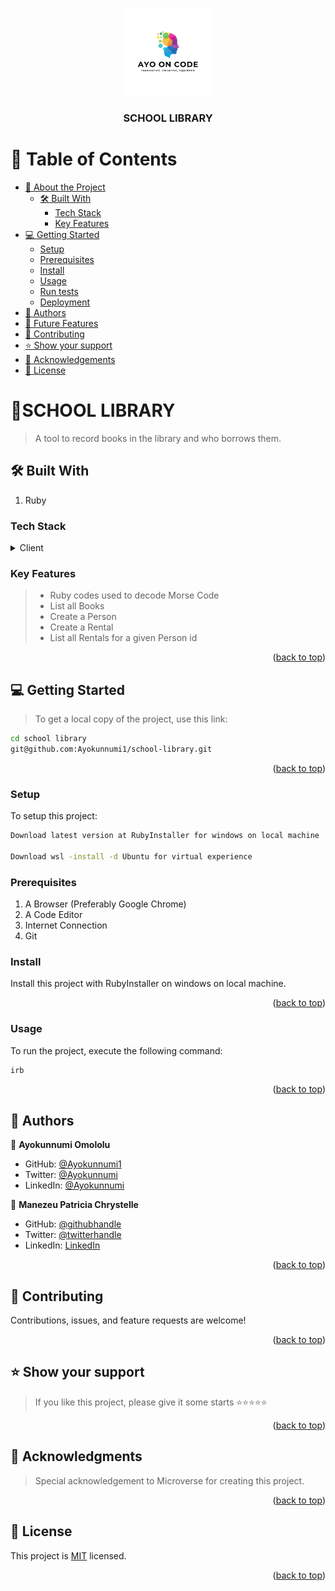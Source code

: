 <a name="readme-top"></a>

<div align="center">

 <!-- LOGO -->

  <img src="./src/asset/AYO&apos;S LOGO.png" alt="logo" width="140"  height="auto" />
  <br/>

<!-- MAIN HEADING -->

  <h3><b>SCHOOL LIBRARY</b></h3>

</div>

<!-- TABLE OF CONTENTS -->

# 📗 Table of Contents

- [📖 About the Project](#about-project)
  - [🛠 Built With](#built-with)
    - [Tech Stack](#tech-stack)
    - [Key Features](#key-features)
    <!-- - [🚀 Live Demo](#live-demo)
     - [🚀 Video Presentation](#video-presentation) -->
- [💻 Getting Started](#getting-started)
  - [Setup](#setup)
  - [Prerequisites](#prerequisites)
  - [Install](#install)
  - [Usage](#usage)
  - [Run tests](#run-tests)
   - [Deployment](#deployment)
- [👥 Authors](#authors)
- [🔭 Future Features](#future-features)
- [🤝 Contributing](#contributing)
- [⭐️ Show your support](#support)
- [🙏 Acknowledgements](#acknowledgements)
- [📝 License](#license)

<!-- INTRO -->

# 📖SCHOOL LIBRARY <a name="about-project"></a>

> A tool to record books in the library and who borrows them.
## 🛠 Built With <a name="built-with"></a>

1. Ruby
<!-- 2. CSS
3. JavaScript
4. Webpack -->

### Tech Stack <a name="tech-stack"></a>

<details>
  <summary>Client</summary>
  <ul>
    <li><a href="https://Ruby.org/">Ruby</a></li>
    <!-- <li><a href="https://www.w3.org/">CSS</a></li>
    <li><a href="https://www.javascript.com/">JavaScript</a></li>
    <li><a href="https://webpack.js.org/">Webpack</a></li> -->
  </ul>
</details>

<!-- Features -->

### Key Features <a name="key-features"></a>

> - Ruby codes used to decode Morse Code
> - List all Books
> - Create a Person
> - Create a Rental
> - List all Rentals for a given Person id
  

<p align="right">(<a href="#readme-top">back to top</a>)</p>

<!-- ## 🚀 Live Demo <a name="live-demo"></a>

> Add a link to your deployed project.

- [Live Demo Link](https://ayo-on-code-meal-recipe.onrender.com)

<p align="right">(<a href="#readme-top">back to top</a>)</p> -->


<!-- ## Presentation Video <a name="video-presentation"></a>

- [Presentation Video Link](https://www.loom.com/share/0e7f2b38c09949a4a3ba888b01543769?sid=b8349fd4-8efd-415b-8ca3-62f7d91e5341) -->


<!-- GETTING STARTED -->

## 💻 Getting Started <a name="getting-started"></a>

> To get a local copy of the project, use this link:

```sh
cd school library
git@github.com:Ayokunnumi1/school-library.git
```

<!-- SETUP -->

<p align="right">(<a href="#readme-top">back to top</a>)</p>

### Setup

To setup this project:

```sh
Download latest version at RubyInstaller for windows on local machine

Download wsl -install -d Ubuntu for virtual experience
```

### Prerequisites

1. A Browser (Preferably Google Chrome)
2. A Code Editor
3. Internet Connection
4. Git

<!-- INSTALL -->

### Install

Install this project with RubyInstaller on windows on local machine.

<p align="right">(<a href="#readme-top">back to top</a>)</p>

### Usage

To run the project, execute the following command:

```sh
irb
```


<!-- ### Run tests

To test the project, execute the following command:

```sh
npm run test
``` -->

<!-- ## 🚀 Live Demo <a name="live-demo"></a>

- [Live Demo Link]() -->

<p align="right">(<a href="#readme-top">back to top</a>)</p>

<!-- AUTHORS -->

## 👥 Authors <a name="authors"></a>

👤 **Ayokunnumi Omololu**

- GitHub: [@Ayokunnumi1](https://github.com/Ayokunnumi1)
- Twitter: [@Ayokunnumi](https://twitter.com/AyokunnumiA)
- LinkedIn: [@Ayokunnumi](https://www.linkedin.com/in/ayokunnumiomololu)

👤 **Manezeu Patricia Chrystelle**

- GitHub: [@githubhandle](https://github.com/patriciachrysy)
- Twitter: [@twitterhandle](https://twitter.com/ManezeuP)
- LinkedIn: [LinkedIn](https://www.linkedin.com/in/manezeu-patricia-chrystelle/)


<!-- ## 🔭 Future Features <a name="future-features"></a>

- [ ] **Improve User Experience** -->

<p align="right">(<a href="#readme-top">back to top</a>)</p>

<!-- CONTRIBUTION -->

## 🤝 Contributing <a name="contributing"></a>

Contributions, issues, and feature requests are welcome!

<p align="right">(<a href="#readme-top">back to top</a>)</p>

<!--SUPPORT -->

## ⭐️ Show your support <a name="support"></a>

> If you like this project, please give it some starts ⭐️⭐️⭐️⭐️⭐️

<p align="right">(<a href="#readme-top">back to top</a>)</p>

<!-- ACKNOWLEDGEMENTS -->

## 🙏 Acknowledgments <a name="acknowledgements"></a>

> Special acknowledgement to  Microverse for creating this project.

<p align="right">(<a href="#readme-top">back to top</a>)</p>

<!-- LICENSE -->

## 📝 License <a name="license"></a>

This project is [MIT](/LICENSE) licensed.

<p align="right">(<a href="#readme-top">back to top</a>)</p>
